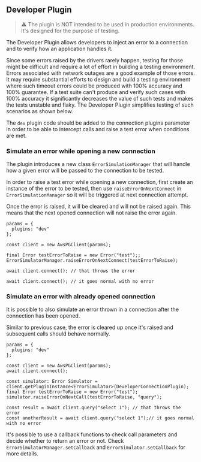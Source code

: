## Developer Plugin

> :warning: The plugin is NOT intended to be used in production environments. It's designed for the purpose of testing.

The Developer Plugin allows developers to inject an error to a connection and to verify how an application handles it.

Since some errors raised by the drivers rarely happen, testing for those might be difficult and require a lot of effort in building a testing environment. Errors associated with network outages are a good example of those errors. It may require substantial efforts to design and build a testing environment where such timeout errors could be produced with 100% accuracy and 100% guarantee. If a test suite can't produce and verify such cases with 100% accuracy it significantly decreases the value of such tests and makes the tests unstable and flaky. The Developer Plugin simplifies testing of such scenarios as shown below.

The `dev` plugin code should be added to the connection plugins parameter in order to be able to intercept calls and raise a test error when conditions are met.

### Simulate an error while opening a new connection

The plugin introduces a new class `ErrorSimulationManager` that will handle how a given error will be passed to the connection to be tested.

In order to raise a test error while opening a new connection, first create an instance of the error to be tested, then use `raiseErrorOnNextConnect` in `ErrorSimulationManager` so it will be triggered at next connection attempt.

Once the error is raised, it will be cleared and will not be raised again. This means that the next opened connection will not raise the error again.

```
params = {
  plugins: "dev"
};

const client = new AwsPGClient(params);

final Error testErrorToRaise = new Error("test");;
ErrorSimulatorManager.raiseErrorOnNextConnect(testErrorToRaise);

await client.connect(); // that throws the error

await client.connect(); // it goes normal with no error
```

### Simulate an error with already opened connection

It is possible to also simulate an error thrown in a connection after the connection has been opened.

Similar to previous case, the error is cleared up once it's raised and subsequent calls should behave normally.

```
params = {
  plugins: "dev"
};

const client = new AwsPGClient(params);
await client.connect();

const simulator: Error Simulator = client.getPluginInstance<ErrorSimulator>(DeveloperConnectionPlugin);
final Error testErrorToRaise = new Error("test");
simulator.raiseErrorOnNextCall(testErrorToRaise, "query");

const result = await client.query("select 1"); // that throws the error
const anotherResult = await client.query("select 1");// it goes normal with no error
```

It's possible to use a callback functions to check call parameters and decide whether to return an error or not. Check `ErrorSimulatorManager.setCallback` and `ErrorSimulator.setCallback` for more details.
